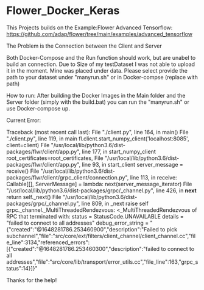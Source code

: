 # Flower_Docker_Keras

This Projects builds on the Example:Flower Advanced Tensorflow: https://github.com/adap/flower/tree/main/examples/advanced_tensorflow

The Problem is the Connection between the Client and Server

Both Docker-Compose and the Run function should work, but are unabel to build an connection.
Due to Size of my testDataset I was not able to upload it in the moment. Mine was placed under data.
Please select provide the path to your dataset under "manyrun.sh" or in Docker-compse (replace <dataset> with path)


How to run:
After building the Docker Images in the Main folder and the Server folder (simply with the build.bat)
you can run the "manyrun.sh" or use Docker-compose up.


Current Error:
  
  
Traceback (most recent call last):
  File "./client.py", line 164, in <module>
    main()
  File "./client.py", line 119, in main
    fl.client.start_numpy_client('localhost:8085', client=client)
  File "/usr/local/lib/python3.6/dist-packages/flwr/client/app.py", line 177, in start_numpy_client
    root_certificates=root_certificates,
  File "/usr/local/lib/python3.6/dist-packages/flwr/client/app.py", line 93, in start_client
    server_message = receive()
  File "/usr/local/lib/python3.6/dist-packages/flwr/client/grpc_client/connection.py", line 113, in <lambda>
    receive: Callable[[], ServerMessage] = lambda: next(server_message_iterator)
  File "/usr/local/lib/python3.6/dist-packages/grpc/_channel.py", line 426, in __next__
    return self._next()
  File "/usr/local/lib/python3.6/dist-packages/grpc/_channel.py", line 809, in _next
    raise self
grpc._channel._MultiThreadedRendezvous: <_MultiThreadedRendezvous of RPC that terminated with:
        status = StatusCode.UNAVAILABLE
        details = "failed to connect to all addresses"
        debug_error_string = "{"created":"@1648281786.253460900","description":"Failed to pick subchannel","file":"src/core/ext/filters/client_channel/client_channel.cc","file_line":3134,"referenced_errors":[{"created":"@1648281786.253460300","description":"failed to connect to all addresses","file":"src/core/lib/transport/error_utils.cc","file_line":163,"grpc_status":14}]}"
>


Thanks for the help!
